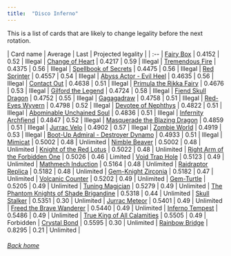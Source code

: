 ```yaml
---
title:  "Disco Inferno"
---
```


This is a list of cards that are likely to change legality before the next rotation.

| Card name | Average | Last | Projected legality |
| :-- |
[Fairy Box](https://db.ygoprodeck.com/card/?search=Fairy%20Box) | 0.4152 | 0.52 | Illegal |
[Change of Heart](https://db.ygoprodeck.com/card/?search=Change%20of%20Heart) | 0.4217 | 0.59 | Illegal |
[Tremendous Fire](https://db.ygoprodeck.com/card/?search=Tremendous%20Fire) | 0.4375 | 0.56 | Illegal |
[Spellbook of Secrets](https://db.ygoprodeck.com/card/?search=Spellbook%20of%20Secrets) | 0.4475 | 0.56 | Illegal |
[Red Sprinter](https://db.ygoprodeck.com/card/?search=Red%20Sprinter) | 0.4557 | 0.54 | Illegal |
[Abyss Actor - Evil Heel](https://db.ygoprodeck.com/card/?search=Abyss%20Actor%20-%20Evil%20Heel) | 0.4635 | 0.56 | Illegal |
[Contact Out](https://db.ygoprodeck.com/card/?search=Contact%20Out) | 0.4638 | 0.51 | Illegal |
[Primula the Rikka Fairy](https://db.ygoprodeck.com/card/?search=Primula%20the%20Rikka%20Fairy) | 0.4676 | 0.53 | Illegal |
[Gilford the Legend](https://db.ygoprodeck.com/card/?search=Gilford%20the%20Legend) | 0.4724 | 0.58 | Illegal |
[Fiend Skull Dragon](https://db.ygoprodeck.com/card/?search=Fiend%20Skull%20Dragon) | 0.4752 | 0.55 | Illegal |
[Gagagadraw](https://db.ygoprodeck.com/card/?search=Gagagadraw) | 0.4758 | 0.51 | Illegal |
[Red-Eyes Wyvern](https://db.ygoprodeck.com/card/?search=Red-Eyes%20Wyvern) | 0.4798 | 0.52 | Illegal |
[Devotee of Nephthys](https://db.ygoprodeck.com/card/?search=Devotee%20of%20Nephthys) | 0.4822 | 0.51 | Illegal |
[Abominable Unchained Soul](https://db.ygoprodeck.com/card/?search=Abominable%20Unchained%20Soul) | 0.4836 | 0.51 | Illegal |
[Infernity Archfiend](https://db.ygoprodeck.com/card/?search=Infernity%20Archfiend) | 0.4847 | 0.52 | Illegal |
[Masquerade the Blazing Dragon](https://db.ygoprodeck.com/card/?search=Masquerade%20the%20Blazing%20Dragon) | 0.4859 | 0.51 | Illegal |
[Jurrac Velo](https://db.ygoprodeck.com/card/?search=Jurrac%20Velo) | 0.4902 | 0.57 | Illegal |
[Zombie World](https://db.ygoprodeck.com/card/?search=Zombie%20World) | 0.4919 | 0.53 | Illegal |
[Boot-Up Admiral - Destroyer Dynamo](https://db.ygoprodeck.com/card/?search=Boot-Up%20Admiral%20-%20Destroyer%20Dynamo) | 0.4933 | 0.51 | Illegal |
[Mimicat](https://db.ygoprodeck.com/card/?search=Mimicat) | 0.5002 | 0.48 | Unlimited |
[Nimble Beaver](https://db.ygoprodeck.com/card/?search=Nimble%20Beaver) | 0.5002 | 0.48 | Unlimited |
[Knight of the Red Lotus](https://db.ygoprodeck.com/card/?search=Knight%20of%20the%20Red%20Lotus) | 0.5022 | 0.48 | Unlimited |
[Right Arm of the Forbidden One](https://db.ygoprodeck.com/card/?search=Right%20Arm%20of%20the%20Forbidden%20One) | 0.5026 | 0.46 | Limited |
[Void Trap Hole](https://db.ygoprodeck.com/card/?search=Void%20Trap%20Hole) | 0.5123 | 0.49 | Unlimited |
[Mathmech Induction](https://db.ygoprodeck.com/card/?search=Mathmech%20Induction) | 0.5164 | 0.48 | Unlimited |
[Raidraptor Replica](https://db.ygoprodeck.com/card/?search=Raidraptor%20Replica) | 0.5182 | 0.48 | Unlimited |
[Gem-Knight Zirconia](https://db.ygoprodeck.com/card/?search=Gem-Knight%20Zirconia) | 0.5182 | 0.47 | Unlimited |
[Volcanic Counter](https://db.ygoprodeck.com/card/?search=Volcanic%20Counter) | 0.5202 | 0.49 | Unlimited |
[Gem-Turtle](https://db.ygoprodeck.com/card/?search=Gem-Turtle) | 0.5205 | 0.49 | Unlimited |
[Tuning Magician](https://db.ygoprodeck.com/card/?search=Tuning%20Magician) | 0.5279 | 0.49 | Unlimited |
[The Phantom Knights of Shade Brigandine](https://db.ygoprodeck.com/card/?search=The%20Phantom%20Knights%20of%20Shade%20Brigandine) | 0.5318 | 0.44 | Unlimited |
[Skull Stalker](https://db.ygoprodeck.com/card/?search=Skull%20Stalker) | 0.5351 | 0.30 | Unlimited |
[Jurrac Meteor](https://db.ygoprodeck.com/card/?search=Jurrac%20Meteor) | 0.5401 | 0.49 | Unlimited |
[Freed the Brave Wanderer](https://db.ygoprodeck.com/card/?search=Freed%20the%20Brave%20Wanderer) | 0.5440 | 0.49 | Unlimited |
[Inferno Tempest](https://db.ygoprodeck.com/card/?search=Inferno%20Tempest) | 0.5486 | 0.49 | Unlimited |
[True King of All Calamities](https://db.ygoprodeck.com/card/?search=True%20King%20of%20All%20Calamities) | 0.5505 | 0.49 | Forbidden |
[Crystal Bond](https://db.ygoprodeck.com/card/?search=Crystal%20Bond) | 0.5595 | 0.30 | Unlimited |
[Rainbow Bridge](https://db.ygoprodeck.com/card/?search=Rainbow%20Bridge) | 0.8295 | 0.21 | Unlimited |

###### [Back home](index)